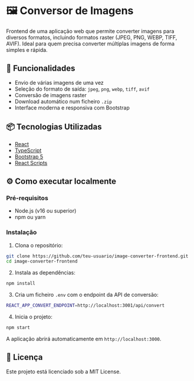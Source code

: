 # 🖼️ Conversor de Imagens

Frontend de uma aplicação web que permite converter imagens para diversos formatos, incluindo formatos raster (JPEG, PNG, WEBP, TIFF, AVIF). Ideal para quem precisa converter múltiplas imagens de forma simples e rápida.

## 🚀 Funcionalidades

- Envio de várias imagens de uma vez
- Seleção do formato de saída: `jpeg`, `png`, `webp`, `tiff`, `avif`
- Conversão de imagens raster
- Download automático num ficheiro `.zip`
- Interface moderna e responsiva com Bootstrap

## 📦 Tecnologias Utilizadas

- [React](https://reactjs.org/)
- [TypeScript](https://www.typescriptlang.org/)
- [Bootstrap 5](https://getbootstrap.com/)
- [React Scripts](https://www.npmjs.com/package/react-scripts)


## ⚙️ Como executar localmente

### Pré-requisitos

- Node.js (v16 ou superior)
- npm ou yarn

### Instalação

1. Clona o repositório:

```bash
git clone https://github.com/teu-usuario/image-converter-frontend.git
cd image-converter-frontend
```

2. Instala as dependências:

```bash
npm install
```

3. Cria um ficheiro `.env` com o endpoint da API de conversão:

```bash
REACT_APP_CONVERT_ENDPOINT=http://localhost:3001/api/convert
```

4. Inicia o projeto:

```bash
npm start
```

A aplicação abrirá automaticamente em `http://localhost:3000`.

## 📝 Licença
Este projeto está licenciado sob a MIT License.